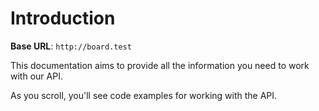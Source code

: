 # Introduction



<aside>
    <strong>Base URL</strong>: <code>http://board.test</code>
</aside>

This documentation aims to provide all the information you need to work with our API.

<aside>As you scroll, you'll see code examples for working with the API.</aside>

